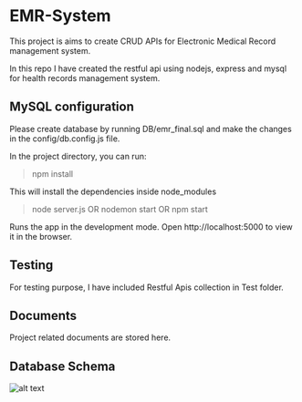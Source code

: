 # EMR-System
This project is aims to create CRUD APIs for Electronic Medical Record management system.

In this repo I have created the restful api using nodejs, express and mysql for health records management system.

## MySQL configuration
Please create database by running DB/emr_final.sql and make the changes in the config/db.config.js file.

In the project directory, you can run:

>npm install

This will install the dependencies inside node_modules

>node server.js OR nodemon start OR npm start

Runs the app in the development mode.
Open http://localhost:5000 to view it in the browser.

## Testing
For testing purpose, I have included Restful Apis collection in Test folder.

## Documents
Project related documents are stored here.

## Database Schema
![alt text](https://github.com/bhatt-deep/EMR-System/blob/main/emr_final.png?raw=true)
